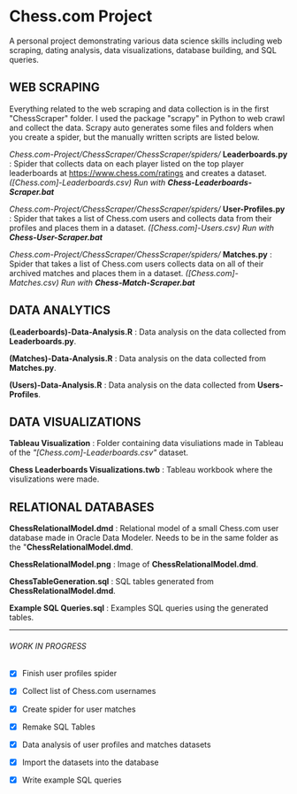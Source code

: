# Chess.com Project
A personal project demonstrating various data science skills including web scraping, dating analysis, data visualizations, database building, and SQL queries.

## WEB SCRAPING
Everything related to the web scraping and data collection is in the first "ChessScraper" folder. I used the package "scrapy" in Python to web crawl and collect the data. Scrapy auto generates some files and folders when you create a spider, but the manually written scripts are listed below.

*Chess.com-Project/ChessScraper/ChessScraper/spiders/* **Leaderboards.py** : Spider that collects data on each player listed on the top player leaderboards at https://www.chess.com/ratings and creates a dataset. *([Chess.com]-Leaderboards.csv)* 
*Run with **Chess-Leaderboards-Scraper.bat***

*Chess.com-Project/ChessScraper/ChessScraper/spiders/* **User-Profiles.py** : Spider that takes a list of Chess.com users and collects data from their profiles and places them in a dataset. *([Chess.com]-Users.csv)*
*Run with **Chess-User-Scraper.bat***

*Chess.com-Project/ChessScraper/ChessScraper/spiders/* **Matches.py** : Spider that takes a list of Chess.com users collects data on all of their archived matches and places them in a dataset. *([Chess.com]-Matches.csv)*
*Run with **Chess-Match-Scraper.bat***


## DATA ANALYTICS
**(Leaderboards)-Data-Analysis.R** : Data analysis on the data collected from **Leaderboards.py**.

**(Matches)-Data-Analysis.R** : Data analysis on the data collected from **Matches.py**.

**(Users)-Data-Analysis.R** : Data analysis on the data collected from **Users-Profiles**.

## DATA VISUALIZATIONS
**Tableau Visualization** : Folder containing data visuliations made in Tableau of the *"[Chess.com]-Leaderboards.csv"* dataset.

**Chess Leaderboards Visualizations.twb** : Tableau workbook where the visulizations were made.

## RELATIONAL DATABASES
**ChessRelationalModel.dmd** : Relational model of a small Chess.com user database made in Oracle Data Modeler. Needs to be in the same folder as the "**ChessRelationalModel.dmd**.

**ChessRelationalModel.png** : Image of **ChessRelationalModel.dmd**.

**ChessTableGeneration.sql** : SQL tables generated from **ChessRelationalModel.dmd**.

**Example SQL Queries.sql** : Examples SQL queries using the generated tables.


-----------------------------------------------------------------------

###### WORK IN PROGRESS
- [x] Finish user profiles spider
- [x] Collect list of Chess.com usernames
- [x] Create spider for user matches
- [x] Remake SQL Tables
- [x] Data analysis of user profiles and matches datasets
- [x] Import the datasets into the database
- [x] Write example SQL queries

